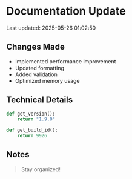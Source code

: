# Documentation Update

Last updated: 2025-05-26 01:02:50

## Changes Made
- Implemented performance improvement
- Updated formatting
- Added validation
- Optimized memory usage

## Technical Details
```python
def get_version():
    return "1.9.0"

def get_build_id():
    return 9926
```

## Notes
> Stay organized!
